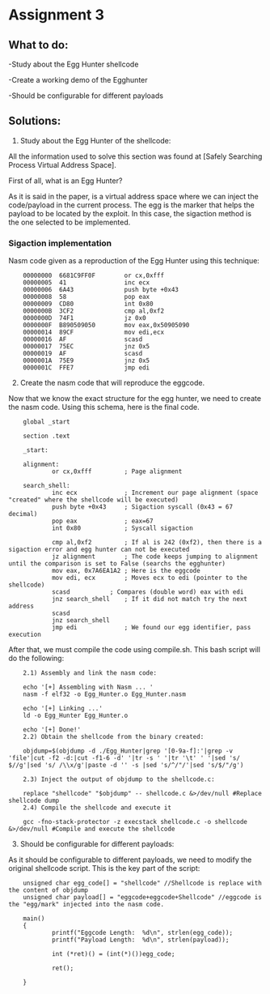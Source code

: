 # Assignment 3

## What to do:

-Study about the Egg Hunter shellcode

-Create a working demo of the Egghunter

-Should be configurable for different payloads

## Solutions:

1) Study about the Egg Hunter of the shellcode: 

All the information used to solve this section was found at [Safely Searching Process Virtual Address Space].

First of all, what is an Egg Hunter?

As it is said in the paper, is a virtual address space where we can inject the code/payload in the current process. The egg is the marker that helps the payload to be located by the exploit. In this case, the sigaction method is the one selected to be implemented.

### Sigaction implementation

Nasm code given as a reproduction of the Egg Hunter using this technique:

        00000000  6681C9FF0F        or cx,0xfff
        00000005  41                inc ecx
        00000006  6A43              push byte +0x43
        00000008  58                pop eax
        00000009  CD80              int 0x80
        0000000B  3CF2              cmp al,0xf2
        0000000D  74F1              jz 0x0
        0000000F  B890509050        mov eax,0x50905090
        00000014  89CF              mov edi,ecx
        00000016  AF                scasd
        00000017  75EC              jnz 0x5
        00000019  AF                scasd
        0000001A  75E9              jnz 0x5
        0000001C  FFE7              jmp edi


2) Create the nasm code that will reproduce the eggcode.

Now that we know the exact structure for the egg hunter, we need to create the nasm code. Using this schema, here is the final code.

        global _start 

        section .text

        _start: 

        alignment:  
                or cx,0xfff         ; Page alignment

        search_shell:  
                inc ecx             ; Increment our page alignment (space "created" where the shellcode will be executed)
                push byte +0x43     ; Sigaction syscall (0x43 = 67 decimal)
                pop eax             ; eax=67
                int 0x80            ; Syscall sigaction

                cmp al,0xf2         ; If al is 242 (0xf2), then there is a sigaction error and egg hunter can not be executed
                jz alignment        ; The code keeps jumping to alignment until the comparison is set to False (searchs the egghunter)
                mov eax, 0x7A6EA1A2 ; Here is the eggcode
                mov edi, ecx        ; Moves ecx to edi (pointer to the shellcode)
                scasd   	    ; Compares (double word) eax with edi 
                jnz search_shell    ; If it did not match try the next address
                scasd
                jnz search_shell
                jmp edi             ; We found our egg identifier, pass execution

After that, we must compile the code using compile.sh. This bash script will do the following:

        2.1) Assembly and link the nasm code:

        echo '[+] Assembling with Nasm ... '
        nasm -f elf32 -o Egg_Hunter.o Egg_Hunter.nasm

        echo '[+] Linking ...'
        ld -o Egg_Hunter Egg_Hunter.o

        echo '[+] Done!'
        2.2) Obtain the shellcode from the binary created:

        objdump=$(objdump -d ./Egg_Hunter|grep '[0-9a-f]:'|grep -v 'file'|cut -f2 -d:|cut -f1-6 -d' '|tr -s ' '|tr '\t' ' '|sed 's/ $//g'|sed 's/ /\\x/g'|paste -d '' -s |sed 's/^/"/'|sed 's/$/"/g')

        2.3) Inject the output of objdump to the shellcode.c:

        replace "shellcode" "$objdump" -- shellcode.c &>/dev/null #Replace shellcode dump
        2.4) Compile the shellcode and execute it

        gcc -fno-stack-protector -z execstack shellcode.c -o shellcode &>/dev/null #Compile and execute the shellcode
     
3) Should be configurable for different payloads:   

As it should be configurable to different payloads, we need to modify the original shellcode script. This is the key part of the script:

        unsigned char egg_code[] = "shellcode" //Shellcode is replace with the content of objdump
        unsigned char payload[] = "eggcode+eggcode+Shellcode" //eggcode is the "egg/mark" injected into the nasm code.

        main()
        {
                printf("Eggcode Length:  %d\n", strlen(egg_code));
                printf("Payload Length:  %d\n", strlen(payload));

                int (*ret)() = (int(*)())egg_code;

                ret();

        }
